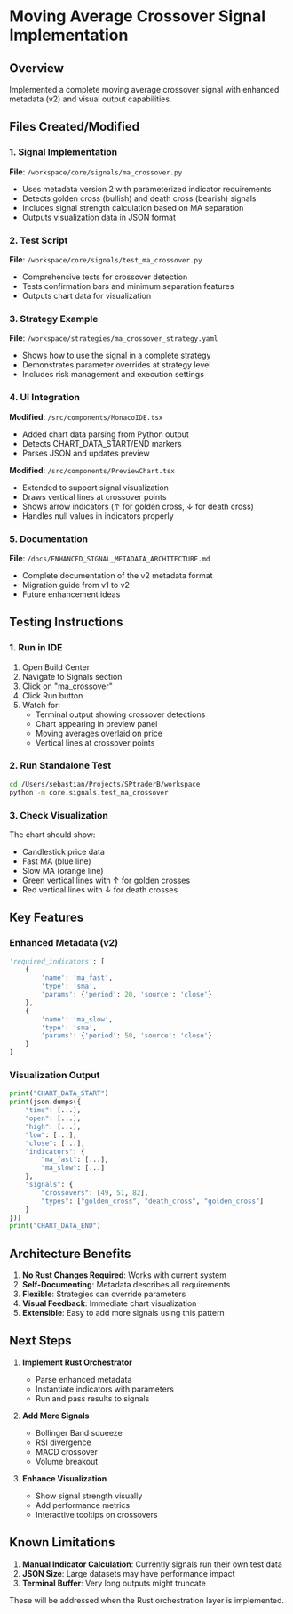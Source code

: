 # Moving Average Crossover Signal Implementation

## Overview
Implemented a complete moving average crossover signal with enhanced metadata (v2) and visual output capabilities.

## Files Created/Modified

### 1. Signal Implementation
**File**: `/workspace/core/signals/ma_crossover.py`
- Uses metadata version 2 with parameterized indicator requirements
- Detects golden cross (bullish) and death cross (bearish) signals
- Includes signal strength calculation based on MA separation
- Outputs visualization data in JSON format

### 2. Test Script
**File**: `/workspace/core/signals/test_ma_crossover.py`
- Comprehensive tests for crossover detection
- Tests confirmation bars and minimum separation features
- Outputs chart data for visualization

### 3. Strategy Example
**File**: `/workspace/strategies/ma_crossover_strategy.yaml`
- Shows how to use the signal in a complete strategy
- Demonstrates parameter overrides at strategy level
- Includes risk management and execution settings

### 4. UI Integration
**Modified**: `/src/components/MonacoIDE.tsx`
- Added chart data parsing from Python output
- Detects CHART_DATA_START/END markers
- Parses JSON and updates preview

**Modified**: `/src/components/PreviewChart.tsx`
- Extended to support signal visualization
- Draws vertical lines at crossover points
- Shows arrow indicators (↑ for golden cross, ↓ for death cross)
- Handles null values in indicators properly

### 5. Documentation
**File**: `/docs/ENHANCED_SIGNAL_METADATA_ARCHITECTURE.md`
- Complete documentation of the v2 metadata format
- Migration guide from v1 to v2
- Future enhancement ideas

## Testing Instructions

### 1. Run in IDE
1. Open Build Center
2. Navigate to Signals section
3. Click on "ma_crossover"
4. Click Run button
5. Watch for:
   - Terminal output showing crossover detections
   - Chart appearing in preview panel
   - Moving averages overlaid on price
   - Vertical lines at crossover points

### 2. Run Standalone Test
```bash
cd /Users/sebastian/Projects/SPtraderB/workspace
python -m core.signals.test_ma_crossover
```

### 3. Check Visualization
The chart should show:
- Candlestick price data
- Fast MA (blue line)
- Slow MA (orange line)
- Green vertical lines with ↑ for golden crosses
- Red vertical lines with ↓ for death crosses

## Key Features

### Enhanced Metadata (v2)
```python
'required_indicators': [
    {
        'name': 'ma_fast',
        'type': 'sma',
        'params': {'period': 20, 'source': 'close'}
    },
    {
        'name': 'ma_slow',
        'type': 'sma',
        'params': {'period': 50, 'source': 'close'}
    }
]
```

### Visualization Output
```python
print("CHART_DATA_START")
print(json.dumps({
    "time": [...],
    "open": [...],
    "high": [...],
    "low": [...],
    "close": [...],
    "indicators": {
        "ma_fast": [...],
        "ma_slow": [...]
    },
    "signals": {
        "crossovers": [49, 51, 82],
        "types": ["golden_cross", "death_cross", "golden_cross"]
    }
}))
print("CHART_DATA_END")
```

## Architecture Benefits

1. **No Rust Changes Required**: Works with current system
2. **Self-Documenting**: Metadata describes all requirements
3. **Flexible**: Strategies can override parameters
4. **Visual Feedback**: Immediate chart visualization
5. **Extensible**: Easy to add more signals using this pattern

## Next Steps

1. **Implement Rust Orchestrator**
   - Parse enhanced metadata
   - Instantiate indicators with parameters
   - Run and pass results to signals

2. **Add More Signals**
   - Bollinger Band squeeze
   - RSI divergence
   - MACD crossover
   - Volume breakout

3. **Enhance Visualization**
   - Show signal strength visually
   - Add performance metrics
   - Interactive tooltips on crossovers

## Known Limitations

1. **Manual Indicator Calculation**: Currently signals run their own test data
2. **JSON Size**: Large datasets may have performance impact
3. **Terminal Buffer**: Very long outputs might truncate

These will be addressed when the Rust orchestration layer is implemented.